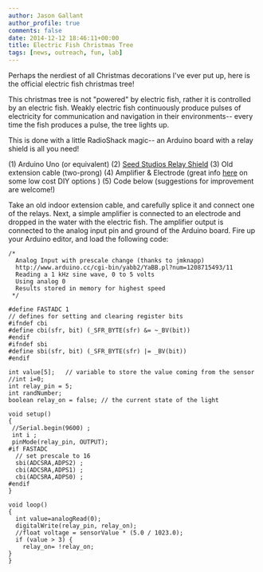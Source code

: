 ```yaml
---
author: Jason Gallant
author_profile: true
comments: false
date: 2014-12-12 18:46:11+00:00
title: Electric Fish Christmas Tree
tags: [news, outreach, fun, lab]
---
```


Perhaps the nerdiest of all Christmas decorations I've ever put up, here is the official electric fish christmas tree!


This christmas tree is not "powered" by electric fish, rather it is controlled by an electric fish.  Weakly electric fish continuously produce pulses of electricity for communication and navigation in their environments-- every time the fish produces a pulse, the tree lights up.

This is done with a little RadioShack magic-- an Arduino board with a  relay shield is all you need!


(1) Arduino Uno (or equivalent)
(2) [Seed Studios Relay Shield](http://www.seeedstudio.com/wiki/Relay_Shield_V2.0)
(3) Old extension cable (two-prong)
(4) Amplifier & Electrode (great info [here](http://mormyrids.lifedesks.org/node/822) on some low cost DIY options )
(5) Code below (suggestions for improvement are welcome!)

Take an old indoor extension cable, and carefully splice it and connect one of the relays.  Next, a simple amplifier is connected to an electrode and dropped in the water with the electric fish.  The amplifier output is connected to the analog input pin and ground of the Arduino board.  Fire up your Arduino editor, and load the following code:




    /*
      Analog Input with prescale change (thanks to jmknapp)
      http://www.arduino.cc/cgi-bin/yabb2/YaBB.pl?num=1208715493/11
      Reading a 1 kHz sine wave, 0 to 5 volts
      Using analog 0
      Results stored in memory for highest speed
     */

    #define FASTADC 1
    // defines for setting and clearing register bits
    #ifndef cbi
    #define cbi(sfr, bit) (_SFR_BYTE(sfr) &= ~_BV(bit))
    #endif
    #ifndef sbi
    #define sbi(sfr, bit) (_SFR_BYTE(sfr) |= _BV(bit))
    #endif

    int value[5];   // variable to store the value coming from the sensor
    //int i=0;
    int relay_pin = 5;
    int randNumber;
    boolean relay_on = false; // the current state of the light

    void setup()
    {
     //Serial.begin(9600) ;
     int i ;
     pinMode(relay_pin, OUTPUT);
    #if FASTADC
      // set prescale to 16
      sbi(ADCSRA,ADPS2) ;
      cbi(ADCSRA,ADPS1) ;
      cbi(ADCSRA,ADPS0) ;
    #endif
    }

    void loop()
    {
      int value=analogRead(0);
      digitalWrite(relay_pin, relay_on);
      //float voltage = sensorValue * (5.0 / 1023.0);
      if (value > 3) {
        relay_on= !relay_on;
    }   
    }
